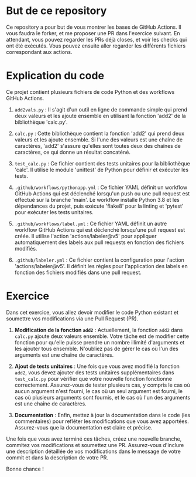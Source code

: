 # But de ce repository

Ce repository a pour but de vous montrer les bases de GitHub Actions.
Il vous faudra le forker, et me proposer une PR dans l'exercice suivant. 
En attendant, vous pouvez regarder les PRs déjà closes, et voir les checks qui ont été exécutés.
Vous pouvez ensuite aller regarder les différents fichiers correspondant aux actions.

# Explication du code

Ce projet contient plusieurs fichiers de code Python et des workflows GitHub Actions.

1. `add2vals.py` : Il s'agit d'un outil en ligne de commande simple qui prend deux valeurs et les ajoute ensemble en utilisant la fonction 'add2' de la bibliothèque 'calc.py'.

2. `calc.py` : Cette bibliothèque contient la fonction 'add2' qui prend deux valeurs et les ajoute ensemble. Si l'une des valeurs est une chaîne de caractères, 'add2' s'assure qu'elles sont toutes deux des chaînes de caractères, ce qui donne un résultat concaténé.

3. `test_calc.py` : Ce fichier contient des tests unitaires pour la bibliothèque 'calc'. Il utilise le module 'unittest' de Python pour définir et exécuter les tests.

4. `.github/workflows/pythonapp.yml` : Ce fichier YAML définit un workflow GitHub Actions qui est déclenché lorsqu'un push ou une pull request est effectué sur la branche 'main'. Le workflow installe Python 3.8 et les dépendances du projet, puis exécute 'flake8' pour la linting et 'pytest' pour exécuter les tests unitaires.

5. `.github/workflows/label.yml` : Ce fichier YAML définit un autre workflow GitHub Actions qui est déclenché lorsqu'une pull request est créée. Il utilise l'action 'actions/labeler@v5' pour appliquer automatiquement des labels aux pull requests en fonction des fichiers modifiés.

6. `.github/labeler.yml` : Ce fichier contient la configuration pour l'action 'actions/labeler@v5'. Il définit les règles pour l'application des labels en fonction des fichiers modifiés dans une pull request.

# Exercice

Dans cet exercice, vous allez devoir modifier le code Python existant et soumettre vos modifications via une Pull Request (PR).

1. **Modification de la fonction `add2`** : Actuellement, la fonction `add2` dans `calc.py` ajoute deux valeurs ensemble. Votre tâche est de modifier cette fonction pour qu'elle puisse prendre un nombre illimité d'arguments et les ajouter tous ensemble. N'oubliez pas de gérer le cas où l'un des arguments est une chaîne de caractères.

2. **Ajout de tests unitaires** : Une fois que vous avez modifié la fonction `add2`, vous devez ajouter des tests unitaires supplémentaires dans `test_calc.py` pour vérifier que votre nouvelle fonction fonctionne correctement. Assurez-vous de tester plusieurs cas, y compris le cas où aucun argument n'est fourni, le cas où un seul argument est fourni, le cas où plusieurs arguments sont fournis, et le cas où l'un des arguments est une chaîne de caractères.

3. **Documentation** : Enfin, mettez à jour la documentation dans le code (les commentaires) pour refléter les modifications que vous avez apportées. Assurez-vous que la documentation est claire et précise.

Une fois que vous avez terminé ces tâches, créez une nouvelle branche, commitez vos modifications et soumettez une PR. Assurez-vous d'inclure une description détaillée de vos modifications dans le message de votre commit et dans la description de votre PR.

Bonne chance !

